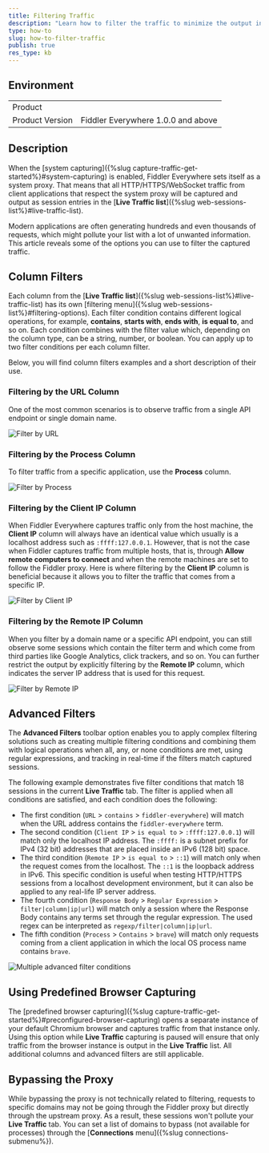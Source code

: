 ```yaml
---
title: Filtering Traffic
description: "Learn how to filter the traffic to minimize the output in Live Traffic when working with Telerik Fiddler Everywhere."
type: how-to
slug: how-to-filter-traffic
publish: true
res_type: kb
---
```


## Environment

|   |   |
|---|---|
| Product   |
| Product Version | Fiddler Everywhere 1.0.0 and above  |


## Description


When the [system capturing]({%slug capture-traffic-get-started%}#system-capturing) is enabled, Fiddler Everywhere sets itself as a system proxy. That means that all HTTP/HTTPS/WebSocket traffic from client applications that respect the system proxy will be captured and output as session entries in the [**Live Traffic list**]({%slug web-sessions-list%}#live-traffic-list). 

Modern applications are often generating hundreds and even thousands of requests, which might pollute your list with a lot of unwanted information. This article reveals some of the options you can use to filter the captured traffic.


## Column Filters

Each column from the [**Live Traffic list**]({%slug web-sessions-list%}#live-traffic-list) has its own [filtering menu]({%slug web-sessions-list%}#filtering-options). Each filter condition contains different logical operations, for example, **contains**, **starts with**, **ends with**, **is equal to**, and so on. Each condition combines with the filter value which, depending on the column type, can be a string, number, or boolean. You can apply up to two filter conditions per each column filter.

Below, you will find column filters examples and a short description of their use.

### Filtering by the URL Column

One of the most common scenarios is to observe traffic from a single API endpoint or single domain name.

![Filter by URL](../images/kb/filters/fcolumn-url.png)


### Filtering by the Process Column

To filter traffic from a specific application, use the **Process** column.

![Filter by Process](../images/kb/filters/fcolumn-process.png)


### Filtering by the Client IP Column

When Fiddler Everywhere captures traffic only from the host machine, the **Client IP** column will always have an identical value which usually is a localhost address such as `:ffff:127.0.0.1`. However, that is not the case when Fiddler captures traffic from multiple hosts, that is, through **Allow remote computers to connect** and when the remote machines are set to follow the Fiddler proxy. Here is where filtering by the **Client IP** column is beneficial because it allows you to filter the traffic that comes from a specific IP.

![Filter by Client IP](../images/kb/filters/fcolumn-client-ip.png)


### Filtering by the Remote IP Column

When you filter by a domain name or a specific API endpoint, you can still observe some sessions which contain the filter term and which come from third parties like Google Analytics, click trackers, and so on. You can further restrict the output by explicitly filtering by the **Remote IP** column, which indicates the server IP address that is used for this request.

![Filter by Remote IP](../images/kb/filters/fcolumn-remote-ip.png)



## Advanced Filters

The **Advanced Filters** toolbar option enables you to apply complex filtering solutions such as creating multiple filtering conditions and combining them with logical operations when all, any, or none conditions are met, using regular expressions, and tracking in real-time if the filters match captured sessions.

The following example demonstrates five filter conditions that match 18 sessions in the current **Live Traffic** tab. The filter is applied when all conditions are satisfied, and each condition does the following:
- The first condition (`URL` > `contains` > `fiddler-everywhere`) will match when the URL address contains the `fiddler-everywhere` term.
- The second condition (`Client IP` > `is equal to` > `:ffff:127.0.0.1`) will match only the localhost IP address. The `:ffff:` is a subnet prefix for IPv4 (32 bit) addresses that are placed inside an IPv6 (128 bit) space.
- The third condition (`Remote IP` > `is equal to` > `::1`) will match only when the request comes from the localhost. The `::1` is the loopback address in IPv6. This specific condition is useful when testing HTTP/HTTPS sessions from a localhost development environment, but it can also be applied to any real-life IP server address.
- The fourth condition (`Response Body` > `Regular Expression` > `filter|column|ip|url`) will match only a session where the Response Body contains any terms set through the regular expression. The used regex can be interpreted as `regexp/filter|column|ip|url`.
- The fifth condition (`Process` > `Contains` > `brave`) will match only requests coming from a client application in which the local OS process name contains `brave`.

![Multiple advanced filter conditions](../images/kb/filters/adv-filters.png)

## Using Predefined Browser Capturing

The [predefined browser capturing]({%slug capture-traffic-get-started%}#preconfigured-browser-capturing) opens a separate instance of your default Chromium browser and captures traffic from that instance only. Using this option while **Live Traffic** capturing is paused will ensure that only traffic from the browser instance is output in the **Live Traffic** list. All additional columns and advanced filters are still applicable. 

## Bypassing the Proxy

While bypassing the proxy is not technically related to filtering, requests to specific domains may not be going through the Fiddler proxy but directly through the upstream proxy. As a result, these sessions won't pollute your **Live Traffic** tab. You can set a list of domains to bypass (not available for processes) through the [**Connections** menu]({%slug connections-submenu%}).
